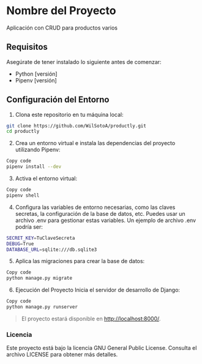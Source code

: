 # Nombre del Proyecto

Aplicación con CRUD para productos varios

## Requisitos

Asegúrate de tener instalado lo siguiente antes de comenzar:

- Python [versión]
- Pipenv [versión]

## Configuración del Entorno

1. Clona este repositorio en tu máquina local:

```bash
git clone https://github.com/WilSotoA/productly.git
cd productly
```

2. Crea un entorno virtual e instala las dependencias del proyecto utilizando Pipenv:

```bash
Copy code
pipenv install --dev
```

3. Activa el entorno virtual:

```bash
Copy code
pipenv shell
```

4. Configura las variables de entorno necesarias, como las claves secretas, la configuración de la base de datos, etc. Puedes usar un archivo .env para gestionar estas variables. Un ejemplo de archivo .env podría ser:

```bash
SECRET_KEY=TuClaveSecreta
DEBUG=True
DATABASE_URL=sqlite:///db.sqlite3
```

5. Aplica las migraciones para crear la base de datos:

```bash
Copy code
python manage.py migrate
```

6. Ejecución del Proyecto
Inicia el servidor de desarrollo de Django:

```bash
Copy code
python manage.py runserver
```

>El proyecto estará disponible en <http://localhost:8000/>.

### Licencia

Este proyecto está bajo la licencia GNU General Public License. Consulta el archivo LICENSE para obtener más detalles.
